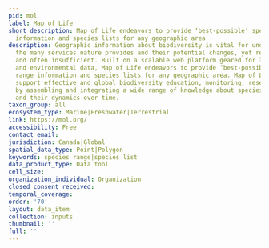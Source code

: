 ```yaml
---
pid: mol
label: Map of Life
short_description: Map of Life endeavors to provide ‘best-possible’ species range
  information and species lists for any geographic area
description: Geographic information about biodiversity is vital for understanding
  the many services nature provides and their potential changes, yet remains unreliable
  and often insufficient. Built on a scalable web platform geared for large biodiversity
  and environmental data, Map of Life endeavors to provide ‘best-possible’ species
  range information and species lists for any geographic area. Map of Life aims to
  support effective and global biodiversity education, monitoring, research and decision-making
  by assembling and integrating a wide range of knowledge about species distributions
  and their dynamics over time.
taxon_group: all
ecosystem_type: Marine|Freshwater|Terrestrial
link: https://mol.org/
accessibility: Free
contact_email: 
jurisdiction: Canada|Global
spatial_data_type: Point|Polygon
keywords: species range|species list
data_product_type: Data tool
cell_size: 
organization_individual: Organization
closed_consent_received: 
temporal_coverage: 
order: '70'
layout: data_item
collection: inputs
thumbnail: ''
full: ''
---
```

